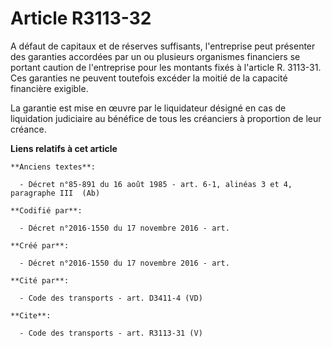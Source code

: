 # Article R3113-32

A défaut de capitaux et de réserves suffisants, l'entreprise peut présenter des garanties accordées par un ou plusieurs
organismes financiers se portant caution de l'entreprise pour les montants fixés à l'article R. 3113-31. Ces garanties ne
peuvent toutefois excéder la moitié de la capacité financière exigible. 

La garantie est mise en œuvre par le liquidateur désigné en cas de liquidation judiciaire au bénéfice de tous les créanciers
à proportion de leur créance.

**Liens relatifs à cet article**

	**Anciens textes**:

	  - Décret n°85-891 du 16 août 1985 - art. 6-1, alinéas 3 et 4, paragraphe III  (Ab)

	**Codifié par**:

	  - Décret n°2016-1550 du 17 novembre 2016 - art.

	**Créé par**:

	  - Décret n°2016-1550 du 17 novembre 2016 - art.

	**Cité par**:

	  - Code des transports - art. D3411-4 (VD)

	**Cite**:

	  - Code des transports - art. R3113-31 (V)
